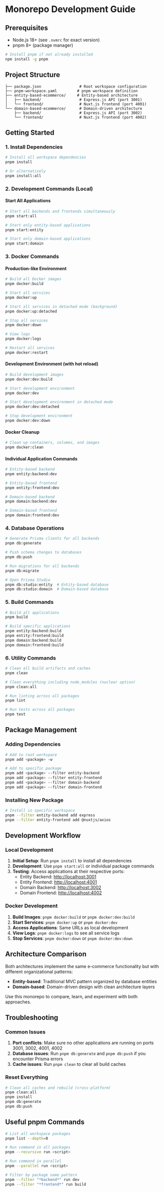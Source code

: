 # Monorepo Development Guide

## Prerequisites

- Node.js 18+ (see `.nvmrc` for exact version)
- pnpm 8+ (package manager)

```bash
# Install pnpm if not already installed
npm install -g pnpm
```

## Project Structure

```
├── package.json                 # Root workspace configuration
├── pnpm-workspace.yaml         # pnpm workspace definition
├── entity-based-ecommerce/     # Entity-based architecture
│   ├── backend/                 # Express.js API (port 3001)
│   └── frontend/                # Nuxt.js frontend (port 4001)
└── domain-based-ecommerce/      # Domain-driven architecture
    ├── backend/                 # Express.js API (port 3002)
    └── frontend/                # Nuxt.js frontend (port 4002)
```

## Getting Started

### 1. Install Dependencies

```bash
# Install all workspace dependencies
pnpm install

# Or alternatively
pnpm install:all
```

### 2. Development Commands (Local)

#### Start All Applications

```bash
# Start all backends and frontends simultaneously
pnpm start:all

# Start only entity-based applications
pnpm start:entity

# Start only domain-based applications  
pnpm start:domain
```

### 3. Docker Commands

#### Production-like Environment

```bash
# Build all Docker images
pnpm docker:build

# Start all services
pnpm docker:up

# Start all services in detached mode (background)
pnpm docker:up:detached

# Stop all services
pnpm docker:down

# View logs
pnpm docker:logs

# Restart all services
pnpm docker:restart
```

#### Development Environment (with hot reload)

```bash
# Build development images
pnpm docker:dev:build

# Start development environment
pnpm docker:dev

# Start development environment in detached mode
pnpm docker:dev:detached

# Stop development environment
pnpm docker:dev:down
```

#### Docker Cleanup

```bash
# Clean up containers, volumes, and images
pnpm docker:clean
```

#### Individual Application Commands

```bash
# Entity-based backend
pnpm entity:backend:dev

# Entity-based frontend
pnpm entity:frontend:dev

# Domain-based backend
pnpm domain:backend:dev

# Domain-based frontend
pnpm domain:frontend:dev
```

### 4. Database Operations

```bash
# Generate Prisma clients for all backends
pnpm db:generate

# Push schema changes to databases
pnpm db:push

# Run migrations for all backends
pnpm db:migrate

# Open Prisma Studio
pnpm db:studio:entity  # Entity-based database
pnpm db:studio:domain  # Domain-based database
```

### 5. Build Commands

```bash
# Build all applications
pnpm build

# Build specific applications
pnpm entity:backend:build
pnpm entity:frontend:build
pnpm domain:backend:build
pnpm domain:frontend:build
```

### 6. Utility Commands

```bash
# Clean all build artifacts and caches
pnpm clean

# Clean everything including node_modules (nuclear option)
pnpm clean:all

# Run linting across all packages
pnpm lint

# Run tests across all packages
pnpm test
```

## Package Management

### Adding Dependencies

```bash
# Add to root workspace
pnpm add <package> -w

# Add to specific package
pnpm add <package> --filter entity-backend
pnpm add <package> --filter entity-frontend
pnpm add <package> --filter domain-backend
pnpm add <package> --filter domain-frontend
```

### Installing New Package

```bash
# Install in specific workspace
pnpm --filter entity-backend add express
pnpm --filter entity-frontend add @nuxtjs/axios
```

## Development Workflow

### Local Development

1. **Initial Setup**: Run `pnpm install` to install all dependencies
2. **Development**: Use `pnpm start:all` or individual package commands
3. **Testing**: Access applications at their respective ports:
   - Entity Backend: <http://localhost:3001>
   - Entity Frontend: <http://localhost:4001>
   - Domain Backend: <http://localhost:3002>
   - Domain Frontend: <http://localhost:4002>

### Docker Development

1. **Build Images**: `pnpm docker:build` or `pnpm docker:dev:build`
2. **Start Services**: `pnpm docker:up` or `pnpm docker:dev`
3. **Access Applications**: Same URLs as local development
4. **View Logs**: `pnpm docker:logs` to see all service logs
5. **Stop Services**: `pnpm docker:down` or `pnpm docker:dev:down`

## Architecture Comparison

Both architectures implement the same e-commerce functionality but with different organizational patterns:

- **Entity-based**: Traditional MVC pattern organized by database entities
- **Domain-based**: Domain-driven design with clean architecture layers

Use this monorepo to compare, learn, and experiment with both approaches.

## Troubleshooting

### Common Issues

1. **Port conflicts**: Make sure no other applications are running on ports 3001, 3002, 4001, 4002
2. **Database issues**: Run `pnpm db:generate` and `pnpm db:push` if you encounter Prisma errors
3. **Cache issues**: Run `pnpm clean` to clear all build caches

### Reset Everything

```bash
# Clean all caches and rebuild (cross-platform)
pnpm clean:all
pnpm install
pnpm db:generate
pnpm db:push
```

## Useful pnpm Commands

```bash
# List all workspace packages
pnpm list --depth=0

# Run command in all packages
pnpm --recursive run <script>

# Run command in parallel
pnpm --parallel run <script>

# Filter by package name pattern
pnpm --filter "*backend*" run dev
pnpm --filter "*frontend*" run build
```
